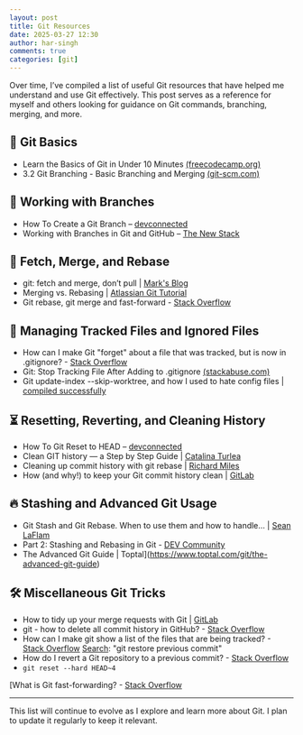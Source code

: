 ```yaml
---
layout: post
title: Git Resources
date: 2025-03-27 12:30
author: har-singh
comments: true
categories: [git]
---
```


Over time, I’ve compiled a list of useful Git resources that have helped me understand and use Git effectively. This post serves as a reference for myself and others looking for guidance on Git commands, branching, merging, and more.

## 📌 Git Basics
- Learn the Basics of Git in Under 10 Minutes [(freecodecamp.org)](https://www.freecodecamp.org/news/learn-the-basics-of-git-in-under-10-minutes-da548267cc91/)
- 3.2 Git Branching - Basic Branching and Merging [(git-scm.com)](http://git-scm.com/book/en/v2/Git-Branching-Basic-Branching-and-Merging)

## 🔀 Working with Branches
- How To Create a Git Branch – [devconnected](https://devconnected.com/create-git-branch/)
- Working with Branches in Git and GitHub – [The New Stack](https://thenewstack.io/dont-mess-with-the-master-working-with-branches-in-git-and-github/)

## 🔄 Fetch, Merge, and Rebase
- git: fetch and merge, don’t pull | [Mark's Blog](https://longair.net/blog/2009/04/16/git-fetch-and-merge/)
- Merging vs. Rebasing | [Atlassian Git Tutorial](https://www.atlassian.com/git/tutorials/merging-vs-rebasing)
- Git rebase, git merge and fast-forward - [Stack Overflow](https://stackoverflow.com/questions/28140434/is-there-a-difference-between-git-rebase-and-git-merge-ff-only)

## 🚧 Managing Tracked Files and Ignored Files
- How can I make Git "forget" about a file that was tracked, but is now in .gitignore? - [Stack Overflow](https://stackoverflow.com/questions/1274057/how-can-i-make-git-forget-about-a-file-that-was-tracked-but-is-now-in-gitign)
- Git: Stop Tracking File After Adding to .gitignore [(stackabuse.com)](https://stackabuse.com/git-stop-tracking-file-after-adding-to-gitignore/)
- Git update-index --skip-worktree, and how I used to hate config files | [compiled successfully](https://compiledsuccessfully.dev/git-skip-worktree/)

## ⏳ Resetting, Reverting, and Cleaning History
- How To Git Reset to HEAD – [devconnected](https://devconnected.com/how-to-git-reset-to-head/)
- Clean GIT history — a Step by Step Guide | [Catalina Turlea](https://medium.com/@catalinaturlea/clean-git-history-a-step-by-step-guide-eefc0ad8696d)
- Cleaning up commit history with git rebase | [Richard Miles](https://medium.com/nona-web/cleaning-up-commit-history-with-git-rebase-61dc41d2829c)
- How (and why!) to keep your Git commit history clean | [GitLab](https://about.gitlab.com/blog/2018/06/07/keeping-git-commit-history-clean/)

## 🔥 Stashing and Advanced Git Usage
- Git Stash and Git Rebase. When to use them and how to handle… | [Sean LaFlam](https://levelup.gitconnected.com/git-stash-and-git-rebase-535811a3cb84)
- Part 2: Stashing and Rebasing in Git - [DEV Community](https://dev.to/maybebored/part-2-stashing-and-rebasing-in-git-4143)
- The Advanced Git Guide | Toptal](https://www.toptal.com/git/the-advanced-git-guide)

## 🛠 Miscellaneous Git Tricks
- How to tidy up your merge requests with Git | [GitLab](https://about.gitlab.com/blog/2019/02/07/start-using-git/)
- git - how to delete all commit history in GitHub? - [Stack Overflow](https://stackoverflow.com/questions/13716658/how-to-delete-all-commit-history-in-github)
- How can I make git show a list of the files that are being tracked? - [Stack Overflow](https://stackoverflow.com/questions/15606955/how-can-i-make-git-show-a-list-of-the-files-that-are-being-tracked)
[Search](https://www.google.com/search?client=firefox-b-d&q=git+restore+previous+commit): "git restore previous commit"
- How do I revert a Git repository to a previous commit? - [Stack Overflow](https://stackoverflow.com/questions/4114095/how-do-i-revert-a-git-repository-to-a-previous-commit)
- `git reset --hard HEAD~4`

[What is Git fast-forwarding? - [Stack Overflow](https://stackoverflow.com/questions/29673869/what-is-git-fast-forwarding)

---

This list will continue to evolve as I explore and learn more about Git. I plan to update it regularly to keep it relevant.
